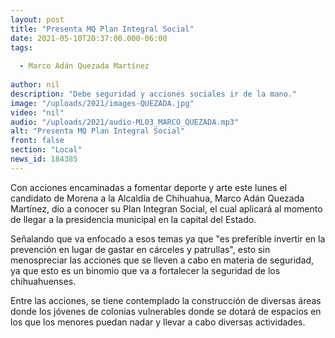 ```yaml
---
layout: post
title: "Presenta MQ Plan Integral Social"
date: 2021-05-10T20:37:00.000-06:00
tags:
  
  - Marco Adán Quezada Martínez
  
author: nil
description: "Debe seguridad y acciones sociales ir de la mano."
image: "/uploads/2021/images-QUEZADA.jpg"
video: "nil"
audio: "/uploads/2021/audio-ML03_MARCO_QUEZADA.mp3"
alt: "Presenta MQ Plan Integral Social"
front: false
section: "Local"
news_id: 184385
---
```


Con acciones encaminadas a fomentar deporte y arte este lunes el candidato de Morena a la Alcaldía de Chihuahua, Marco Adán Quezada Martínez, dio a conocer su Plan Integran Social, el cual aplicará al momento de llegar a la presidencia municipal en la capital del Estado.

Señalando que va enfocado a esos temas ya que "es preferible invertir en la prevención en lugar de gastar en cárceles y patrullas", esto sin menospreciar las acciones que se lleven a cabo en materia de seguridad, ya que esto es un binomio que va a fortalecer la seguridad de los chihuahuenses.

Entre las acciones, se tiene contemplado la construcción de diversas áreas donde los jóvenes de colonias vulnerables donde se dotará de espacios en los que los menores puedan nadar y llevar a cabo diversas actividades.

